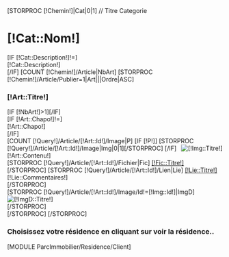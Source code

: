<div id="Redaction" >
	[STORPROC [!Chemin!]|Cat|0|1]
		// Titre Categorie
		<h1>[!Cat::Nom!]</h1>
		[IF [!Cat::Description!]!=]<div class="contenuCatDesc">[!Cat::Description!]</div>[/IF]
		[COUNT [!Chemin!]/Article|NbArt]
		[STORPROC [!Chemin!]/Article/Publier=1|Art|||Ordre|ASC]
			<div class="BlocArticle">
				<div class="LigneTitre">
					<div class="TitreArticle"><h3>[!Art::Titre!]</h3></div>
					[IF [!NbArt!]>1]<div class="Buttons nodisplay " style="display:none;">
						[IF [!Art::Contenu!]!=]<button name="Ouvre_[!Art::Id!]" class="OuvreArticle"></button><button  name="Ferme_[!Art::Id!]" class="FermeArticle"></button>[/IF]
					</div>[/IF]
				</div>
				<div class="ContenuArticle " >
					[IF [!Art::Chapo!]!=]
						<div class="Chapo">[!Art::Chapo!]</div>
					[/IF]
					<div class="ArticleEtImg">
						[COUNT [!Query!]/Article/[!Art::Id!]/Image|P]
						[IF [!P!]]
							[STORPROC [!Query!]/Article/[!Art::Id!]/Image|Img|0|1][/STORPROC]
							<div style="float:right;display:block;position:relative;padding-left:10px;">
								<img src="/[!Img::URL!].limit.250x250.jpg" alt="[!Img::Titre!]" />
							</div>
						[/IF]
						<div class="contenuArt">[!Art::Contenu!]</div>
					</div>	
					<div class="enPlus">
						[STORPROC [!Query!]/Article/[!Art::Id!]/Fichier|Fic]
							<a target="_blank" class="lienArticleFic" href="/[!Fic::URL!]" alt="[!Fic::Titre!]" title="[!Fic::Titre!]" >[!Fic::Titre!]</a>
						[/STORPROC]
						[STORPROC [!Query!]/Article/[!Art::Id!]/Lien|Lie]
							<a href="[!Lie::URL!]" alt="[!Lie::Titre!]" title="[!Lie::Titre!]" [IF [!Lie::Type!]=externe]target="_blank"[/IF] >[!Lie::Titre!]</a>
							<div class="contenuArt">[!Lie::Commentaires!]</div>
						[/STORPROC]
						<div class="ArticleAutreImg">
							[STORPROC [!Query!]/Article/[!Art::Id!]/Image/Id!=[!Img::Id!]|ImgD]
								<div class="LigneTitre"><img src="/[!ImgD::URL!]" alt="[!ImgD::Titre!]" /></div>
							[/STORPROC]
						</div>
					</div>
				</div>
			</div>
		[/STORPROC]
	[/STORPROC]
	<div class="TitreArticle"><h3>Choisissez votre résidence en cliquant sur voir la résidence..</h3></div>

</div>	
<div id="Residences">
	[MODULE ParcImmobilier/Residence/Client]
</div>